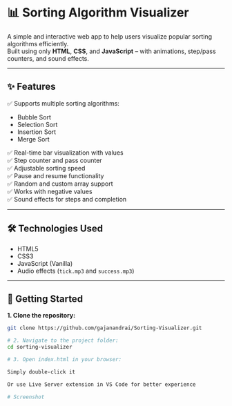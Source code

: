 # 📊 Sorting Algorithm Visualizer

A simple and interactive web app to help users visualize popular sorting algorithms efficiently.  
Built using only **HTML**, **CSS**, and **JavaScript** – with animations, step/pass counters, and sound effects.

---

## ✨ Features
✅ Supports multiple sorting algorithms:
- Bubble Sort
- Selection Sort
- Insertion Sort
- Merge Sort  

✅ Real-time bar visualization with values  
✅ Step counter and pass counter  
✅ Adjustable sorting speed  
✅ Pause and resume functionality  
✅ Random and custom array support  
✅ Works with negative values  
✅ Sound effects for steps and completion  

---

## 🛠 Technologies Used
- HTML5
- CSS3
- JavaScript (Vanilla)
- Audio effects (`tick.mp3` and `success.mp3`)

---

## 🚀 Getting Started

**1. Clone the repository:**
```bash
git clone https://github.com/gajanandrai/Sorting-Visualizer.git

# 2. Navigate to the project folder:
cd sorting-visualizer

# 3. Open index.html in your browser:

Simply double-click it

Or use Live Server extension in VS Code for better experience

# Screenshot